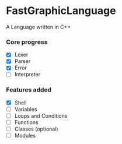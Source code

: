 # FastGraphicLanguage
A Language written in C++

### Core progress
- [x] Lexer
- [x] Parser
- [x] Error
- [ ] Interpreter

### Features added
- [x] Shell
- [ ] Variables
- [ ] Loops and Conditions
- [ ] Functions
- [ ] Classes (optional)
- [ ] Modules
